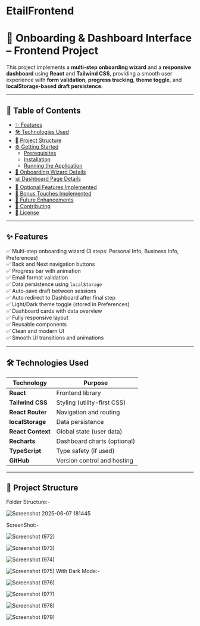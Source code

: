 # EtailFrontend
# 🚀 Onboarding & Dashboard Interface – Frontend Project

This project implements a **multi-step onboarding wizard** and a **responsive dashboard** using **React** and **Tailwind CSS**, providing a smooth user experience with **form validation**, **progress tracking**, **theme toggle**, and **localStorage-based draft persistence**.

---

## 📑 Table of Contents

- [✨ Features](#-features)
- [🛠️ Technologies Used](#-technologies-used)
- [📁 Project Structure](#-project-structure)
- [⚙️ Getting Started](#️-getting-started)
  - [Prerequisites](#prerequisites)
  - [Installation](#installation)
  - [Running the Application](#running-the-application)
- [🧩 Onboarding Wizard Details](#-onboarding-wizard-details)
- [📊 Dashboard Page Details](#-dashboard-page-details)
- [🧠 Optional Features Implemented](#-optional-features-implemented)
- [🌟 Bonus Touches Implemented](#-bonus-touches-implemented)
- [🔮 Future Enhancements](#-future-enhancements)
- [🤝 Contributing](#-contributing)
- [📄 License](#-license)

---

## ✨ Features

✅ Multi-step onboarding wizard (3 steps: Personal Info, Business Info, Preferences)  
✅ Back and Next navigation buttons  
✅ Progress bar with animation  
✅ Email format validation  
✅ Data persistence using `localStorage`  
✅ Auto-save draft between sessions  
✅ Auto redirect to Dashboard after final step  
✅ Light/Dark theme toggle (stored in Preferences)  
✅ Dashboard cards with data overview  
✅ Fully responsive layout  
✅ Reusable components  
✅ Clean and modern UI  
✅ Smooth UI transitions and animations

---

## 🛠️ Technologies Used

| Technology        | Purpose                            |
|-------------------|------------------------------------|
| **React**         | Frontend library                   |
| **Tailwind CSS**  | Styling (utility-first CSS)        |
| **React Router**  | Navigation and routing             |
| **localStorage**  | Data persistence                   |
| **React Context** | Global state (user data)           |
| **Recharts**      | Dashboard charts (optional)        |
| **TypeScript**    | Type safety (if used)              |
| **GitHub**        | Version control and hosting        |

---

## 📁 Project Structure



Folder Structure:-

![Screenshot 2025-06-07 181445](https://github.com/user-attachments/assets/193923f7-38c7-4906-a0af-ae995ca4f3e3)

ScreenShot:-

![Screenshot (972)](https://github.com/user-attachments/assets/1641dcef-0cef-468f-b3bc-bb02c61a6dfa)

![Screenshot (973)](https://github.com/user-attachments/assets/0bf5e23d-d329-4181-a87c-6ad808027112)

![Screenshot (974)](https://github.com/user-attachments/assets/6fb488a5-1481-4e70-8412-80ebabdc7172)

![Screenshot (975)](https://github.com/user-attachments/assets/e9f686af-f3bf-4c7c-85c4-d68f9c7b1e6a)
With Dark Mode:-

![Screenshot (976)](https://github.com/user-attachments/assets/0acf6460-4d69-41ab-8dc5-a36187237a87)

![Screenshot (977)](https://github.com/user-attachments/assets/6bd09d7c-ad09-4769-955a-a0b5fa382c47)

![Screenshot (978)](https://github.com/user-attachments/assets/57525cc6-47f4-4d5a-b93b-feaaf804cc71)

![Screenshot (979)](https://github.com/user-attachments/assets/c346baa2-15cb-43f0-a8ab-986b7efed6e8)


